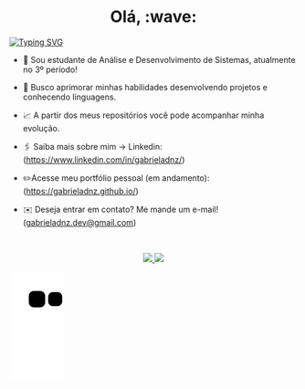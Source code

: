 <h1 align="center"><b>Olá, :wave:</b></h1> 
<a href="https://git.io/typing-svg"><img src="https://readme-typing-svg.demolab.com?font=Fira+Code&pause=1000&width=435&lines=Bem-vindo(a) ao meu GitHub!" alt="Typing SVG"/></a>
<br/>
 
- 📖 Sou estudante de Análise e Desenvolvimento de Sistemas, atualmente no 3º período!
- 🧩 Busco aprimorar minhas habilidades desenvolvendo projetos e conhecendo linguagens.
- 📈 A partir dos meus repositórios você pode acompanhar minha evolução.
- 🖇️ Saiba mais sobre mim -> Linkedin: (https://www.linkedin.com/in/gabrieladnz/)
- ✏️Acesse meu portfólio pessoal (em andamento): (https://gabrieladnz.github.io/)
- :envelope:	Deseja entrar em contato? Me mande um e-mail! (gabrieladnz.dev@gmail.com)

  <br />
  
<!---
gbdnz/gbdnz is a ✨ special ✨ repository because its `README.md` (this file) appears on your GitHub profile.
You can click the Preview link to take a look at your changes.
--->

<div align="center">
<div> <a href="https://github.com/gabrieladnz">
<img height="180em" src="https://github-readme-stats.vercel.app/api/top-langs/?username=gabrieladnz&layout=compact&langs_count=7&theme=dark"/>
<img height="180em" src="https://github-readme-stats.vercel.app/api?username=gabrieladnz&show_icons=true&theme=radical"/>
</div>
</div>
 
![snake gif](https://github.com/gabrieladnz/gabrieladnz/blob/output/github-contribution-grid-snake.svg)
